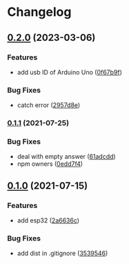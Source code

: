 # Changelog

## [0.2.0](https://github.com/Hackuarium/legoino-navigator-serial/compare/v0.1.1...v0.2.0) (2023-03-06)


### Features

* add usb ID of Arduino Uno ([0f67b9f](https://github.com/Hackuarium/legoino-navigator-serial/commit/0f67b9f763833dc7c97805303cc6bdbef3d197d9))


### Bug Fixes

* catch error ([2957d8e](https://github.com/Hackuarium/legoino-navigator-serial/commit/2957d8e3553916c954cdf62f42cec0a66c199d0b))

### [0.1.1](https://www.github.com/Hackuarium/legoino-navigator-serial/compare/v0.1.0...v0.1.1) (2021-07-25)


### Bug Fixes

* deal with empty answer ([61adcdd](https://www.github.com/Hackuarium/legoino-navigator-serial/commit/61adcddc82b3aff86df8525b4d5a04ceb114b69f))
* npm owners ([0edd7f4](https://www.github.com/Hackuarium/legoino-navigator-serial/commit/0edd7f448d4c9e5c1afb81fc0c8981f561eb283d))

## [0.1.0](https://www.github.com/Hackuarium/legoino-navigator-serial/compare/v0.0.1...v0.1.0) (2021-07-15)


### Features

* add esp32 ([2a6636c](https://www.github.com/Hackuarium/legoino-navigator-serial/commit/2a6636caef65876e10b226ab72e941b3992aae8c))


### Bug Fixes

* add dist in .gitignore ([3539546](https://www.github.com/Hackuarium/legoino-navigator-serial/commit/3539546353c91e2e3719ef9a5516b782fcf00e37))
